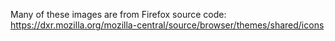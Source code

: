 Many of these images are from Firefox source code:
https://dxr.mozilla.org/mozilla-central/source/browser/themes/shared/icons
